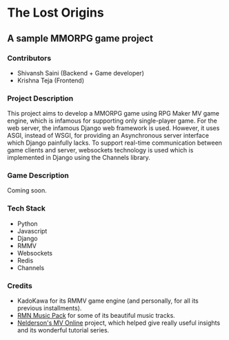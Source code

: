 # The Lost Origins
## A sample MMORPG game project

### Contributors
- Shivansh Saini (Backend + Game developer)
- Krishna Teja (Frontend)

### Project Description
This project aims to develop a MMORPG game using RPG Maker MV game engine, which is infamous for supporting only single-player game. For the web server, the infamous Django web framework is used. However, it uses ASGI, instead of WSGI, for providing an Asynchronous server interface which Django painfully lacks.
To support real-time communication between game clients and server, websockets technology is used which is implemented in Django using the Channels library.

### Game Description
Coming soon.

### Tech Stack
- Python
- Javascript
- Django
- RMMV
- Websockets
- Redis
- Channels

### Credits
- KadoKawa for its RMMV game engine (and personally, for all its previous installments).
- [RMN Music Pack](https://rpgmaker.net/musicpack/) for some of its beautiful music tracks.
- [Nelderson's MV Online](https://github.com/Nelderson/MV_Online) project, which helped give really useful insights and its wonderful tutorial series.
